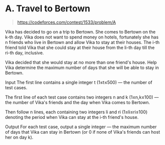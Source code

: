 # A. Travel to Bertown

> https://codeforces.com/contest/1533/problem/A

Vika has decided to go on a trip to Bertown. She comes to Bertown on the k-th day. Vika does not want to spend money on hotels, fortunately she has n friends who live in Bertown and allow Vika to stay at their houses. The i-th friend told Vika that she could stay at their house from the li-th day till the ri-th day, inclusive.

Vika decided that she would stay at no more than one friend's house. Help Vika determine the maximum number of days that she will be able to stay in Bertown.

Input
The first line contains a single integer t (1≤t≤500) — the number of test cases.

The first line of each test case contains two integers n and k (1≤n,k≤100) — the number of Vika's friends and the day when Vika comes to Bertown.

Then follow n lines, each containing two integers li and ri (1≤li≤ri≤100) denoting the period when Vika can stay at the i-th friend's house.

Output
For each test case, output a single integer — the maximum number of days that Vika can stay in Bertown (or 0 if none of Vika's friends can host her on day k).